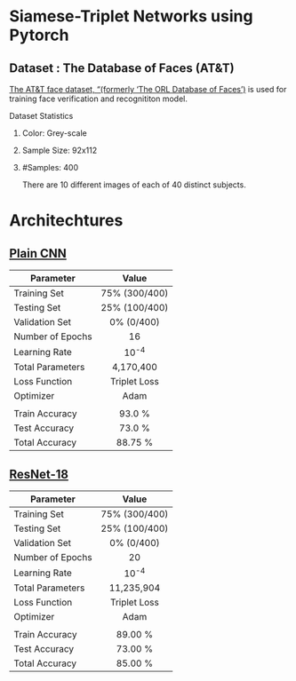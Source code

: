 ﻿# Siamese-Triplet Networks using Pytorch

## Dataset : The Database of Faces (AT&T)
[The AT&T face dataset, “(formerly ‘The ORL Database of Faces’)](https://git-disl.github.io/GTDLBench/datasets/att_face_dataset/) is used for training face verification and recognititon model.

Dataset Statistics
1. Color: Grey-scale
2. Sample Size: 92x112
3. #Samples: 400
   
   There are 10 different images of each of 40 distinct subjects.

# Architechtures

## [Plain CNN](https://github.com/ABD-01/Siamese-Triplet/blob/master/Siamese-ORL.ipynb)


| Parameter        |        Value        |
| -----------------| :------------------:|
| Training Set     |   75% (300/400)     |
| Testing Set      |     25% (100/400)   |
| Validation Set   |     0% (0/400)      |
| Number of Epochs |          16         |
| Learning Rate    |    10<sup>-4</sup>  |
| Total Parameters |        4,170,400      |
| Loss Function    |     Triplet Loss    |
| Optimizer        |        Adam         |
|                  |                     |
| Train Accuracy   |       93.0 %        |
| Test Accuracy    |       73.0 %        |
| Total Accuracy   |       88.75 %       |

## [ResNet-18](https://github.com/ABD-01/Siamese-Triplet/blob/master/Siamese_ORL(ResNet).ipynb)


| Parameter        |        Value        |
| -----------------| :------------------:|
| Training Set     |   75% (300/400)     |
| Testing Set      |     25% (100/400)   |
| Validation Set   |     0% (0/400)      |
| Number of Epochs |          20         |
| Learning Rate    |    10<sup>-4</sup>  |
| Total Parameters |      11,235,904     |
| Loss Function    |     Triplet Loss    |
| Optimizer        |        Adam         |
|                  |                     |
| Train Accuracy   |       89.00 %       |
| Test Accuracy    |       73.00 %       |
| Total Accuracy   |       85.00 %       |
